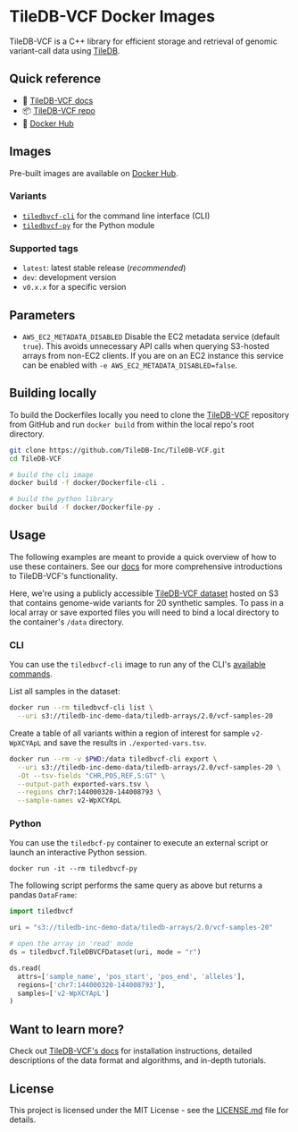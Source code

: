 # TileDB-VCF Docker Images

TileDB-VCF is a C++ library for efficient storage and retrieval of genomic variant-call data using [TileDB][].

## Quick reference

* :blue_book: [TileDB-VCF docs][vcf-docs]
* :package: [TileDB-VCF repo][vcf-repo]
* :whale: [Docker Hub][docker]

## Images

Pre-built images are available on [Docker Hub][docker].

### Variants

- [`tiledbvcf-cli`](https://hub.docker.com/r/tiledb/tiledbvcf-cli) for the command line interface (CLI)
- [`tiledbvcf-py`](https://hub.docker.com/r/tiledb/tiledbvcf-py) for the Python module

### Supported tags

* `latest`: latest stable release (*recommended*)
* `dev`: development version
* `v0.x.x` for a specific version

## Parameters

* `AWS_EC2_METADATA_DISABLED` Disable the EC2 metadata service (default `true`). This avoids unnecessary API calls when querying S3-hosted arrays from non-EC2 clients. If you are on an EC2 instance this service can be enabled with `-e AWS_EC2_METADATA_DISABLED=false`.

## Building locally

To build the Dockerfiles locally you need to clone the [TileDB-VCF][vcf-repo] repository from GitHub and run `docker build` from within the local repo's root directory.

```sh
git clone https://github.com/TileDB-Inc/TileDB-VCF.git
cd TileDB-VCF

# build the cli image
docker build -f docker/Dockerfile-cli .

# build the python library
docker build -f docker/Dockerfile-py .
```

## Usage

The following examples are meant to provide a quick overview of how to use these containers. See our [docs][vcf-docs] for more comprehensive introductions to TileDB-VCF's functionality.

Here, we're using a publicly accessible [TileDB-VCF dataset][vcf-samples-20] hosted on S3 that contains genome-wide variants for 20 synthetic samples. To pass in a local array or save exported files you will need to bind a local directory to the container's `/data` directory.

### CLI

You can use the `tiledbvcf-cli` image to run any of the CLI's [available commands][cli-api].

List all samples in the dataset:

```sh
docker run --rm tiledbvcf-cli list \
  --uri s3://tiledb-inc-demo-data/tiledb-arrays/2.0/vcf-samples-20
```

Create a table of all variants within a region of interest for sample `v2-WpXCYApL` and save the results in `./exported-vars.tsv`.

```sh
docker run --rm -v $PWD:/data tiledbvcf-cli export \
  --uri s3://tiledb-inc-demo-data/tiledb-arrays/2.0/vcf-samples-20 \
  -Ot --tsv-fields "CHR,POS,REF,S:GT" \
  --output-path exported-vars.tsv \
  --regions chr7:144000320-144008793 \
  --sample-names v2-WpXCYApL
```

### Python

You can use the `tiledbcf-py` container to execute an external script or launch an interactive Python session.

```
docker run -it --rm tiledbvcf-py
```

The following script performs the same query as above but returns a pandas `DataFrame`:

```py
import tiledbvcf

uri = "s3://tiledb-inc-demo-data/tiledb-arrays/2.0/vcf-samples-20"

# open the array in 'read' mode
ds = tiledbvcf.TileDBVCFDataset(uri, mode = "r")

ds.read(
  attrs=['sample_name', 'pos_start', 'pos_end', 'alleles'],
  regions=['chr7:144000320-144008793'],
  samples=['v2-WpXCYApL']
)
```

## Want to learn more?

Check out [TileDB-VCF's docs][vcf-docs] for installation instructions, detailed descriptions of the data format and algorithms, and in-depth tutorials.

## License

This project is licensed under the MIT License - see the [LICENSE.md](https://github.com/TileDB-Inc/TileDB-VCF/blob/master/LICENSE) file for details.

<!-- links -->
[vcf-repo]: https://github.com/TileDB-Inc/TileDB-VCF
[docker]: https://hub.docker.com/u/tiledb
[tiledb]: https://tiledb.com
[vcf-docs]: https://docs.tiledb.com/genomics/
[cli-api]: https://docs.tiledb.com/genomics/apis/cli
[py-api]: https://docs.tiledb.com/genomics/apis/python
[vcf-samples-20]: https://console.tiledb.com/arrays/details/TileDB-Inc/vcf-samples-20-data
